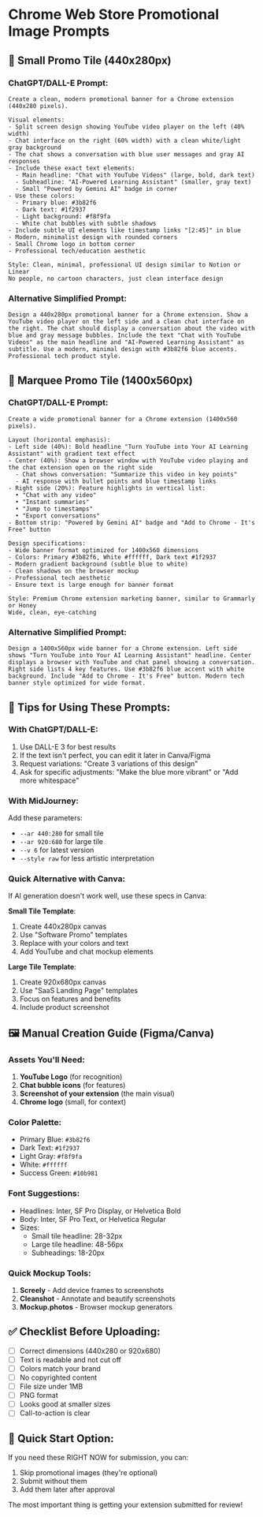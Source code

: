 # Chrome Web Store Promotional Image Prompts

## 🎨 Small Promo Tile (440x280px)

### ChatGPT/DALL-E Prompt:
```
Create a clean, modern promotional banner for a Chrome extension (440x280 pixels).

Visual elements:
- Split screen design showing YouTube video player on the left (40% width)
- Chat interface on the right (60% width) with a clean white/light gray background
- The chat shows a conversation with blue user messages and gray AI responses
- Include these exact text elements:
  - Main headline: "Chat with YouTube Videos" (large, bold, dark text)
  - Subheadline: "AI-Powered Learning Assistant" (smaller, gray text)
  - Small "Powered by Gemini AI" badge in corner
- Use these colors: 
  - Primary blue: #3b82f6
  - Dark text: #1f2937
  - Light background: #f8f9fa
  - White chat bubbles with subtle shadows
- Include subtle UI elements like timestamp links "[2:45]" in blue
- Modern, minimalist design with rounded corners
- Small Chrome logo in bottom corner
- Professional tech/education aesthetic

Style: Clean, minimal, professional UI design similar to Notion or Linear
No people, no cartoon characters, just clean interface design
```

### Alternative Simplified Prompt:
```
Design a 440x280px promotional banner for a Chrome extension. Show a YouTube video player on the left side and a clean chat interface on the right. The chat should display a conversation about the video with blue and gray message bubbles. Include the text "Chat with YouTube Videos" as the main headline and "AI-Powered Learning Assistant" as subtitle. Use a modern, minimal design with #3b82f6 blue accents. Professional tech product style.
```

## 🎨 Marquee Promo Tile (1400x560px)

### ChatGPT/DALL-E Prompt:
```
Create a wide promotional banner for a Chrome extension (1400x560 pixels).

Layout (horizontal emphasis):
- Left side (40%): Bold headline "Turn YouTube into Your AI Learning Assistant" with gradient text effect
- Center (40%): Show a browser window with YouTube video playing and the chat extension open on the right side
  - Chat shows conversation: "Summarize this video in key points" 
  - AI response with bullet points and blue timestamp links
- Right side (20%): Feature highlights in vertical list:
  • "Chat with any video"
  • "Instant summaries"  
  • "Jump to timestamps"
  • "Export conversations"
- Bottom strip: "Powered by Gemini AI" badge and "Add to Chrome - It's Free" button

Design specifications:
- Wide banner format optimized for 1400x560 dimensions
- Colors: Primary #3b82f6, White #ffffff, Dark text #1f2937
- Modern gradient background (subtle blue to white)
- Clean shadows on the browser mockup
- Professional tech aesthetic
- Ensure text is large enough for banner format

Style: Premium Chrome extension marketing banner, similar to Grammarly or Honey
Wide, clean, eye-catching
```

### Alternative Simplified Prompt:
```
Design a 1400x560px wide banner for a Chrome extension. Left side shows "Turn YouTube into Your AI Learning Assistant" headline. Center displays a browser with YouTube and chat panel showing a conversation. Right side lists 4 key features. Use #3b82f6 blue accent with white background. Include "Add to Chrome - It's Free" button. Modern tech banner style optimized for wide format.
```

## 🎯 Tips for Using These Prompts:

### With ChatGPT/DALL-E:
1. Use DALL-E 3 for best results
2. If the text isn't perfect, you can edit it later in Canva/Figma
3. Request variations: "Create 3 variations of this design"
4. Ask for specific adjustments: "Make the blue more vibrant" or "Add more whitespace"

### With MidJourney:
Add these parameters:
- `--ar 440:280` for small tile
- `--ar 920:680` for large tile
- `--v 6` for latest version
- `--style raw` for less artistic interpretation

### Quick Alternative with Canva:
If AI generation doesn't work well, use these specs in Canva:

**Small Tile Template**:
1. Create 440x280px canvas
2. Use "Software Promo" templates
3. Replace with your colors and text
4. Add YouTube and chat mockup elements

**Large Tile Template**:
1. Create 920x680px canvas
2. Use "SaaS Landing Page" templates
3. Focus on features and benefits
4. Include product screenshot

## 🖼️ Manual Creation Guide (Figma/Canva)

### Assets You'll Need:
1. **YouTube Logo** (for recognition)
2. **Chat bubble icons** (for features)
3. **Screenshot of your extension** (the main visual)
4. **Chrome logo** (small, for context)

### Color Palette:
- Primary Blue: `#3b82f6`
- Dark Text: `#1f2937`
- Light Gray: `#f8f9fa`
- White: `#ffffff`
- Success Green: `#10b981`

### Font Suggestions:
- Headlines: Inter, SF Pro Display, or Helvetica Bold
- Body: Inter, SF Pro Text, or Helvetica Regular
- Sizes: 
  - Small tile headline: 28-32px
  - Large tile headline: 48-56px
  - Subheadings: 18-20px

### Quick Mockup Tools:
1. **Screely** - Add device frames to screenshots
2. **Cleanshot** - Annotate and beautify screenshots
3. **Mockup.photos** - Browser mockup generators

## ✅ Checklist Before Uploading:

- [ ] Correct dimensions (440x280 or 920x680)
- [ ] Text is readable and not cut off
- [ ] Colors match your brand
- [ ] No copyrighted content
- [ ] File size under 1MB
- [ ] PNG format
- [ ] Looks good at smaller sizes
- [ ] Call-to-action is clear

## 🚀 Quick Start Option:

If you need these RIGHT NOW for submission, you can:
1. Skip promotional images (they're optional)
2. Submit without them
3. Add them later after approval

The most important thing is getting your extension submitted for review!